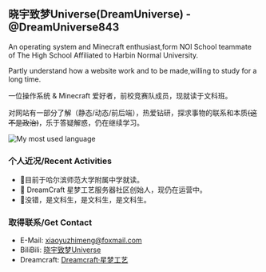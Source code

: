## 晓宇致梦Universe(DreamUniverse) - @DreamUniverse843

An operating system and Minecraft enthusiast,form NOI School teammate of The High School Affiliated to Harbin Normal University.

Partly understand how a website work and to be made,willing to study for a long time.

一位操作系统 & Minecraft 爱好者，前校竞赛队成员，现就读于文科班。

对网站有一部分了解（静态/动态/前后端），热爱钻研，探求事物的联系和本质~~(这不是政治)~~，乐于答疑解惑，仍在继续学习。

![My most used language](https://github-readme-stats.vercel.app/api/top-langs/?username=DreamUniverse843&layout=compact)

### 个人近况/Recent Activities

- 🔭目前于哈尔滨师范大学附属中学就读。
- 🌱 DreamCraft 星梦工艺服务器社区创始人，现仍在运营中。
- 🤔没错，是文科生，是文科生，是文科生。

### 取得联系/Get Contact

- E-Mail: [xiaoyuzhimeng@foxmail.com](mailto:xiaoyuzhimeng@foxmail.com)
- BiliBili: [晓宇致梦Universe](https://space.bilibili.com/456499155)
- Dreamcraft: [Dreamcraft·星梦工艺](https://www.dreamcraft.com.cn)


<!--
**DreamUniverse843/DreamUniverse843** is a ✨ _special_ ✨ repository because its `README.md` (this file) appears on your GitHub profile.

Here are some ideas to get you started:

- 🔭 I’m currently working on ...
- 🌱 I’m currently learning ...
- 👯 I’m looking to collaborate on ...
- 🤔 I’m looking for help with ...
- 💬 Ask me about ...
- 📫 How to reach me: ...
- 😄 Pronouns: ...
- ⚡ Fun fact: ...
-->
